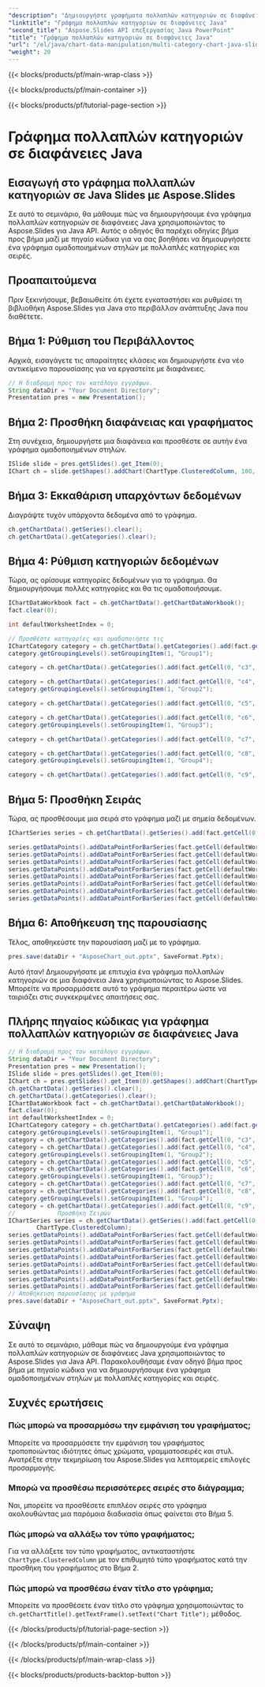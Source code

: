 ```yaml
---
"description": "Δημιουργήστε γραφήματα πολλαπλών κατηγοριών σε διαφάνειες Java χρησιμοποιώντας το Aspose.Slides για Java. Οδηγός βήμα προς βήμα με πηγαίο κώδικα για εντυπωσιακή οπτικοποίηση δεδομένων σε παρουσιάσεις."
"linktitle": "Γράφημα πολλαπλών κατηγοριών σε διαφάνειες Java"
"second_title": "Aspose.Slides API επεξεργασίας Java PowerPoint"
"title": "Γράφημα πολλαπλών κατηγοριών σε διαφάνειες Java"
"url": "/el/java/chart-data-manipulation/multi-category-chart-java-slides/"
"weight": 20
---
```


{{< blocks/products/pf/main-wrap-class >}}

{{< blocks/products/pf/main-container >}}

{{< blocks/products/pf/tutorial-page-section >}}

# Γράφημα πολλαπλών κατηγοριών σε διαφάνειες Java


## Εισαγωγή στο γράφημα πολλαπλών κατηγοριών σε Java Slides με Aspose.Slides

Σε αυτό το σεμινάριο, θα μάθουμε πώς να δημιουργήσουμε ένα γράφημα πολλαπλών κατηγοριών σε διαφάνειες Java χρησιμοποιώντας το Aspose.Slides για Java API. Αυτός ο οδηγός θα παρέχει οδηγίες βήμα προς βήμα μαζί με πηγαίο κώδικα για να σας βοηθήσει να δημιουργήσετε ένα γράφημα ομαδοποιημένων στηλών με πολλαπλές κατηγορίες και σειρές.

## Προαπαιτούμενα
Πριν ξεκινήσουμε, βεβαιωθείτε ότι έχετε εγκαταστήσει και ρυθμίσει τη βιβλιοθήκη Aspose.Slides για Java στο περιβάλλον ανάπτυξης Java που διαθέτετε.

## Βήμα 1: Ρύθμιση του Περιβάλλοντος
Αρχικά, εισαγάγετε τις απαραίτητες κλάσεις και δημιουργήστε ένα νέο αντικείμενο παρουσίασης για να εργαστείτε με διαφάνειες.

```java
// Η διαδρομή προς τον κατάλογο εγγράφων.
String dataDir = "Your Document Directory";
Presentation pres = new Presentation();
```

## Βήμα 2: Προσθήκη διαφάνειας και γραφήματος
Στη συνέχεια, δημιουργήστε μια διαφάνεια και προσθέστε σε αυτήν ένα γράφημα ομαδοποιημένων στηλών.

```java
ISlide slide = pres.getSlides().get_Item(0);
IChart ch = slide.getShapes().addChart(ChartType.ClusteredColumn, 100, 100, 600, 450);
```

## Βήμα 3: Εκκαθάριση υπαρχόντων δεδομένων
Διαγράψτε τυχόν υπάρχοντα δεδομένα από το γράφημα.

```java
ch.getChartData().getSeries().clear();
ch.getChartData().getCategories().clear();
```

## Βήμα 4: Ρύθμιση κατηγοριών δεδομένων
Τώρα, ας ορίσουμε κατηγορίες δεδομένων για το γράφημα. Θα δημιουργήσουμε πολλές κατηγορίες και θα τις ομαδοποιήσουμε.

```java
IChartDataWorkbook fact = ch.getChartData().getChartDataWorkbook();
fact.clear(0);

int defaultWorksheetIndex = 0;

// Προσθέστε κατηγορίες και ομαδοποιήστε τις
IChartCategory category = ch.getChartData().getCategories().add(fact.getCell(0, "c2", "A"));
category.getGroupingLevels().setGroupingItem(1, "Group1");

category = ch.getChartData().getCategories().add(fact.getCell(0, "c3", "B"));

category = ch.getChartData().getCategories().add(fact.getCell(0, "c4", "C"));
category.getGroupingLevels().setGroupingItem(1, "Group2");

category = ch.getChartData().getCategories().add(fact.getCell(0, "c5", "D"));

category = ch.getChartData().getCategories().add(fact.getCell(0, "c6", "E"));
category.getGroupingLevels().setGroupingItem(1, "Group3");

category = ch.getChartData().getCategories().add(fact.getCell(0, "c7", "F"));

category = ch.getChartData().getCategories().add(fact.getCell(0, "c8", "G"));
category.getGroupingLevels().setGroupingItem(1, "Group4");

category = ch.getChartData().getCategories().add(fact.getCell(0, "c9", "H"));
```

## Βήμα 5: Προσθήκη Σειράς
Τώρα, ας προσθέσουμε μια σειρά στο γράφημα μαζί με σημεία δεδομένων.

```java
IChartSeries series = ch.getChartData().getSeries().add(fact.getCell(0, "D1", "Series 1"), ChartType.ClusteredColumn);

series.getDataPoints().addDataPointForBarSeries(fact.getCell(defaultWorksheetIndex, "D2", 10));
series.getDataPoints().addDataPointForBarSeries(fact.getCell(defaultWorksheetIndex, "D3", 20));
series.getDataPoints().addDataPointForBarSeries(fact.getCell(defaultWorksheetIndex, "D4", 30));
series.getDataPoints().addDataPointForBarSeries(fact.getCell(defaultWorksheetIndex, "D5", 40));
series.getDataPoints().addDataPointForBarSeries(fact.getCell(defaultWorksheetIndex, "D6", 50));
series.getDataPoints().addDataPointForBarSeries(fact.getCell(defaultWorksheetIndex, "D7", 60));
series.getDataPoints().addDataPointForBarSeries(fact.getCell(defaultWorksheetIndex, "D8", 70));
series.getDataPoints().addDataPointForBarSeries(fact.getCell(defaultWorksheetIndex, "D9", 80));
```

## Βήμα 6: Αποθήκευση της παρουσίασης
Τέλος, αποθηκεύστε την παρουσίαση μαζί με το γράφημα.

```java
pres.save(dataDir + "AsposeChart_out.pptx", SaveFormat.Pptx);
```

Αυτό ήταν! Δημιουργήσατε με επιτυχία ένα γράφημα πολλαπλών κατηγοριών σε μια διαφάνεια Java χρησιμοποιώντας το Aspose.Slides. Μπορείτε να προσαρμόσετε αυτό το γράφημα περαιτέρω ώστε να ταιριάζει στις συγκεκριμένες απαιτήσεις σας.

## Πλήρης πηγαίος κώδικας για γράφημα πολλαπλών κατηγοριών σε διαφάνειες Java

```java
// Η διαδρομή προς τον κατάλογο εγγράφων.
String dataDir = "Your Document Directory";
Presentation pres = new Presentation();
ISlide slide = pres.getSlides().get_Item(0);
IChart ch = pres.getSlides().get_Item(0).getShapes().addChart(ChartType.ClusteredColumn, 100, 100, 600, 450);
ch.getChartData().getSeries().clear();
ch.getChartData().getCategories().clear();
IChartDataWorkbook fact = ch.getChartData().getChartDataWorkbook();
fact.clear(0);
int defaultWorksheetIndex = 0;
IChartCategory category = ch.getChartData().getCategories().add(fact.getCell(0, "c2", "A"));
category.getGroupingLevels().setGroupingItem(1, "Group1");
category = ch.getChartData().getCategories().add(fact.getCell(0, "c3", "B"));
category = ch.getChartData().getCategories().add(fact.getCell(0, "c4", "C"));
category.getGroupingLevels().setGroupingItem(1, "Group2");
category = ch.getChartData().getCategories().add(fact.getCell(0, "c5", "D"));
category = ch.getChartData().getCategories().add(fact.getCell(0, "c6", "E"));
category.getGroupingLevels().setGroupingItem(1, "Group3");
category = ch.getChartData().getCategories().add(fact.getCell(0, "c7", "F"));
category = ch.getChartData().getCategories().add(fact.getCell(0, "c8", "G"));
category.getGroupingLevels().setGroupingItem(1, "Group4");
category = ch.getChartData().getCategories().add(fact.getCell(0, "c9", "H"));
//            Προσθήκη Σειρών
IChartSeries series = ch.getChartData().getSeries().add(fact.getCell(0, "D1", "Series 1"),
		ChartType.ClusteredColumn);
series.getDataPoints().addDataPointForBarSeries(fact.getCell(defaultWorksheetIndex, "D2", 10));
series.getDataPoints().addDataPointForBarSeries(fact.getCell(defaultWorksheetIndex, "D3", 20));
series.getDataPoints().addDataPointForBarSeries(fact.getCell(defaultWorksheetIndex, "D4", 30));
series.getDataPoints().addDataPointForBarSeries(fact.getCell(defaultWorksheetIndex, "D5", 40));
series.getDataPoints().addDataPointForBarSeries(fact.getCell(defaultWorksheetIndex, "D6", 50));
series.getDataPoints().addDataPointForBarSeries(fact.getCell(defaultWorksheetIndex, "D7", 60));
series.getDataPoints().addDataPointForBarSeries(fact.getCell(defaultWorksheetIndex, "D8", 70));
series.getDataPoints().addDataPointForBarSeries(fact.getCell(defaultWorksheetIndex, "D9", 80));
// Αποθήκευση παρουσίασης με γράφημα
pres.save(dataDir + "AsposeChart_out.pptx", SaveFormat.Pptx);
```

## Σύναψη

Σε αυτό το σεμινάριο, μάθαμε πώς να δημιουργούμε ένα γράφημα πολλαπλών κατηγοριών σε διαφάνειες Java χρησιμοποιώντας το Aspose.Slides για Java API. Παρακολουθήσαμε έναν οδηγό βήμα προς βήμα με πηγαίο κώδικα για να δημιουργήσουμε ένα γράφημα ομαδοποιημένων στηλών με πολλαπλές κατηγορίες και σειρές.

## Συχνές ερωτήσεις

### Πώς μπορώ να προσαρμόσω την εμφάνιση του γραφήματος;

Μπορείτε να προσαρμόσετε την εμφάνιση του γραφήματος τροποποιώντας ιδιότητες όπως χρώματα, γραμματοσειρές και στυλ. Ανατρέξτε στην τεκμηρίωση του Aspose.Slides για λεπτομερείς επιλογές προσαρμογής.

### Μπορώ να προσθέσω περισσότερες σειρές στο διάγραμμα;

Ναι, μπορείτε να προσθέσετε επιπλέον σειρές στο γράφημα ακολουθώντας μια παρόμοια διαδικασία όπως φαίνεται στο Βήμα 5.

### Πώς μπορώ να αλλάξω τον τύπο γραφήματος;

Για να αλλάξετε τον τύπο γραφήματος, αντικαταστήστε `ChartType.ClusteredColumn` με τον επιθυμητό τύπο γραφήματος κατά την προσθήκη του γραφήματος στο Βήμα 2.

### Πώς μπορώ να προσθέσω έναν τίτλο στο γράφημα;

Μπορείτε να προσθέσετε έναν τίτλο στο γράφημα χρησιμοποιώντας το `ch.getChartTitle().getTextFrame().setText("Chart Title");` μέθοδος.

{{< /blocks/products/pf/tutorial-page-section >}}

{{< /blocks/products/pf/main-container >}}

{{< /blocks/products/pf/main-wrap-class >}}

{{< blocks/products/products-backtop-button >}}